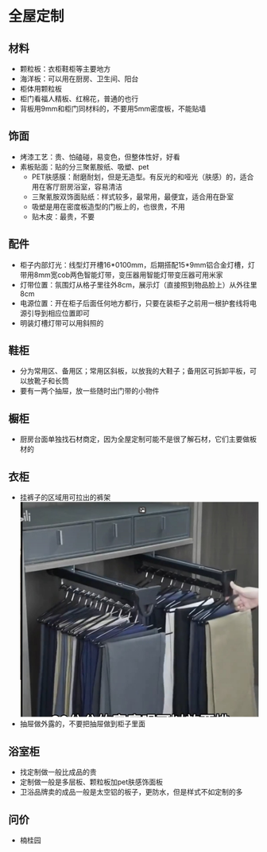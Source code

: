 # 全屋定制

## 材料

* 颗粒板：衣柜鞋柜等主要地方
* 海洋板：可以用在厨房、卫生间、阳台
* 柜体用颗粒板
* 柜门看福人精板、红棉花，普通的也行
* 背板用9mm和柜门同材料的，不要用5mm密度板，不能贴墙

## 饰面

* 烤漆工艺：贵、怕磕碰，易变色，但整体性好，好看
* 素板贴面：贴的分三聚氰胺纸、吸塑、pet
    * PET肤感膜：耐磨耐划，但是无造型。有反光的和哑光（肤感）的，适合用在客厅厨房浴室，容易清洁
    * 三聚氰胺双饰面贴纸：样式较多，最常用，最便宜，适合用在卧室
    * 吸塑是用在密度板造型的门板上的，也很贵，不用
    * 贴木皮：最贵，不要

## 配件

* 柜子内部灯光：线型灯开槽16\*0100mm，后期搭配15\*9mm铝合金灯槽，灯带用8mm宽cob两色智能灯带，变压器用智能灯带变压器可用米家
* 灯带位置：氛围灯从格子里往外8cm，展示灯（直接照到物品脸上）从外往里8cm
* 电源位置：开在柜子后面任何地方都行，只要在装柜子之前用一根护套线将电源引导到相应位置即可
* 明装灯槽灯带可以用斜照的 

## 鞋柜

* 分为常用区、备用区；常用区斜板，以放我的大鞋子；备用区可拆卸平板，可以放靴子和长筒
* 要有一两个抽屉，放一些随时出门带的小物件

## 橱柜

* 厨房台面单独找石材商定，因为全屋定制可能不是很了解石材，它们主要做板材的

## 衣柜

* 挂裤子的区域用可拉出的裤架
![](./img/裤架.jpg)
* 抽屉做外露的，不要把抽屉做到柜子里面


## 浴室柜

* 找定制做一般比成品的贵
* 定制做一般是多层板、颗粒板加pet肤感饰面板
* 卫浴品牌卖的成品一般是太空铝的板子，更防水，但是样式不如定制的多

## 问价

* 楠桂园